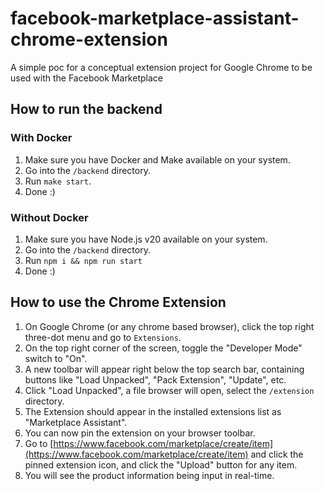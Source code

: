 # facebook-marketplace-assistant-chrome-extension
A simple poc for a conceptual extension project for Google Chrome to be used with the Facebook Marketplace

## How to run the backend
### With Docker
1. Make sure you have Docker and Make available on your system.
2. Go into the `/backend` directory.
3. Run `make start`.
4. Done :)

### Without Docker
1. Make sure you have Node.js v20 available on your system.
2. Go into the `/backend` directory.
3. Run `npm i && npm run start`
4. Done :)

## How to use the Chrome Extension
1. On Google Chrome (or any chrome based browser), click the top right three-dot menu and go to `Extensions`.
2. On the top right corner of the screen, toggle the "Developer Mode" switch to "On".
3. A new toolbar will appear right below the top search bar, containing buttons like "Load Unpacked", "Pack Extension",
   "Update", etc.
4. Click "Load Unpacked", a file browser will open, select the `/extension` directory.
5. The Extension should appear in the installed extensions list as "Marketplace Assistant".
6. You can now pin the extension on your browser toolbar.
7. Go to [https://www.facebook.com/marketplace/create/item](https://www.facebook.com/marketplace/create/item) and click
   the pinned extension icon, and click the "Upload" button for any item.
8. You will see the product information being input in real-time.